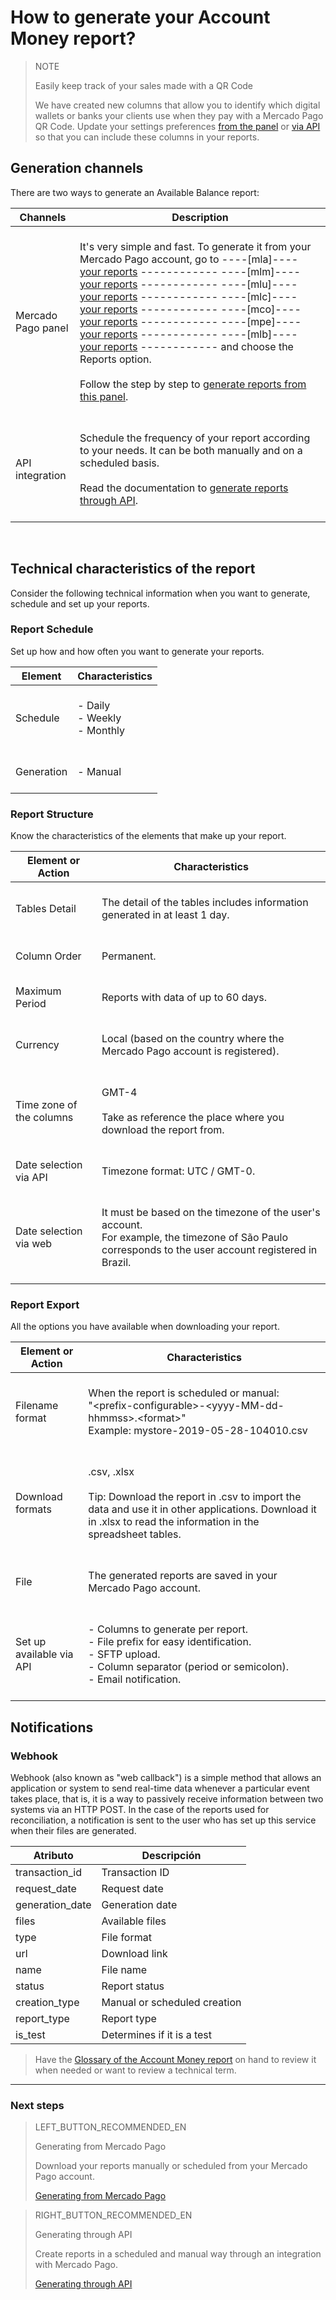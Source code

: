 
# How to generate your Account Money report?

> NOTE
>
> Easily keep track of your sales made with a QR Code
>
> We have created new columns that allow you to identify which digital wallets or banks your clients use when they pay with a Mercado Pago QR Code. Update your settings preferences [from the panel](https://www.mercadopago[FAKER][URL][DOMAIN]/balance/reports/settlement/settings) or [via API](https://www.mercadopago[FAKER][URL][DOMAIN]/developers/en/guides/manage-account/reports/account-money/api) so that you can include these columns in your reports. 

## Generation channels

There are two ways to generate an Available Balance report:

| Channels | Description |
| --- | --- |
| Mercado Pago panel | <br/> It's very simple and fast. To generate it from your Mercado Pago account, go to ----[mla]---- [your reports](https://www.mercadopago.com.ar/balance/reports?page=1#!/settlement-report) ------------ ----[mlm]---- [your reports](https://www.mercadopago.com.mx/balance/reports?page=1#!/settlement-report) ------------ ----[mlu]---- [your reports](https://www.mercadopago.com.uy/balance/reports?page=1#!/settlement-report) ------------ ----[mlc]---- [your reports](https://www.mercadopago.cl/balance/reports?page=1#!/settlement-report) ------------ ----[mco]---- [your reports](https://www.mercadopago.com.co/balance/reports?page=1#!/settlement-report) ------------ ----[mpe]---- [your reports](https://www.mercadopago.com.pe/balance/reports?page=1#!/settlement-report) ------------ ----[mlb]---- [your reports](https://www.mercadopago.com.br/balance/reports?page=1#!/settlement-report) ------------ and choose the Reports option.<br/><br/>Follow the step by step to [generate reports from this panel](https://www.mercadopago[FAKER][URL][DOMAIN]/developers/en/guides/manage-account/reports/account-money/panel).<br/><br/> |
| API integration | <br/>Schedule the frequency of your report according to your needs. It can be both manually and on a scheduled basis.<br/><br/>Read the documentation to [generate reports through API](https://www.mercadopago[FAKER][URL][DOMAIN]/developers/en/guides/manage-account/reports/account-money/api). <br/><br/> |

<br/>

## Technical characteristics of the report

Consider the following technical information when you want to generate, schedule and set up your reports.

### Report Schedule

Set up how and how often you want to generate your reports.

| Element | Characteristics |
| --- | --- |
| Schedule | <br/>- Daily<br/> - Weekly<br/>- Monthly<br/><br/> |
| Generation | <br/>- Manual<br/><br/> |

### Report Structure

Know the characteristics of the elements that make up your report.

| Element or Action | Characteristics |
| --- | --- |
| Tables Detail | <br/>The detail of the tables includes information generated in at least 1 day.<br/> <br/> |
| Column Order |<br/> Permanent. <br/> <br/> |
| Maximum Period | <br/> Reports with data of up to 60 days. <br/> <br/> |
| Currency | <br/> Local (based on the country where the Mercado Pago account is registered). <br/> <br/> |
| Time zone of the columns | <br/> GMT-4 <br/> <br>Take as reference the place where you download the report from.<br/><br/> |
| Date selection via API |<br/> Timezone format: UTC / GMT-0. <br/> <br/> |
| Date selection via web | <br/> It must be based on the timezone of the user's account. <br/> For example, the timezone of São Paulo corresponds to the user account registered in Brazil. <br/> <br/> |

### Report Export

All the options you have available when downloading your report.

| Element or Action | Characteristics |
| --- | --- |
| Filename format | <br/>When the report is scheduled or manual:<br/> "&#60;prefix-configurable&#62;-<span>&#60;yyyy-MM-dd-hhmmss&#62;.&#60;format&#62;</span>" <br/> Example: mystore-2019-05-28-104010.csv<br/><br/> |
| Download formats | <br/>.csv, .xlsx <br/><br/>Tip: Download the report in .csv to import the data and use it in other applications. Download it in .xlsx to read the information in the spreadsheet tables. <br/><br/> |
| File | <br/>The generated reports are saved in your Mercado Pago account.<br/><br/> |
| Set up available via API | <br/>- Columns to generate per report.<br/> - File prefix for easy identification.<br/> - SFTP upload.<br/> - Column separator (period or semicolon).<br/> - Email notification.<br/><br/> |

## Notifications

### Webhook

Webhook (also known as "web callback") is a simple method that allows an application or system to send real-time data whenever a particular event takes place, that is, it is a way to passively receive information between two systems via an HTTP POST. In the case of the reports used for reconciliation, a notification is sent to the user who has set up this service when their files are generated.

| Atributo | Descripción |
| --- | --- |
| transaction_id | Transaction ID |
| request_date    | Request date |
| generation_date | Generation date |
| files | Available files |
| type | File format |
| url | Download link |
| name | File name |
| status | Report status |
| creation_type | Manual or scheduled creation |
| report_type | Report type |
| is_test | Determines if it is a test |

> Have the [Glossary of the Account Money report](https://www.mercadopago[FAKER][URL][DOMAIN]/developers/en/guides/manage-account/reports/account-money/glossary) on hand to review it when needed or want to review a technical term.

<hr/>

### Next steps

> LEFT_BUTTON_RECOMMENDED_EN
>
> Generating from Mercado Pago  
>
> Download your reports manually or scheduled from your Mercado Pago account.
>
> [Generating from Mercado Pago](https://www.mercadopago[FAKER][URL][DOMAIN]/developers/en/guides/manage-account/reports/account-money/panel)

> RIGHT_BUTTON_RECOMMENDED_EN
>
> Generating through API
>
> Create reports in a scheduled and manual way through an integration with Mercado Pago.
>
> [Generating through API](https://www.mercadopago[FAKER][URL][DOMAIN]/developers/en/guides/manage-account/reports/account-money/api)
